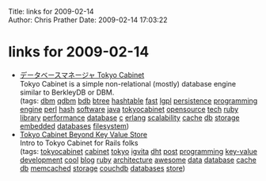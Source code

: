Title: links for 2009-02-14  
Author: Chris Prather
Date: 2009-02-14 17:03:22

# links for 2009-02-14
<ul class="delicious"><li>
                <div class="delicious-link"><a href="http://tokyocabinet.sourceforge.net/index.html">データベースマネージャ Tokyo Cabinet</a></div>
                <div class="delicious-extended">Tokyo Cabinet is a simple non-relational (mostly) database engine similar to BerkleyDB or DBM.</div>
                <div class="delicious-tags">(tags: <a href="http://delicious.com/perigrin/dbm">dbm</a> <a href="http://delicious.com/perigrin/qdbm">qdbm</a> <a href="http://delicious.com/perigrin/bdb">bdb</a> <a href="http://delicious.com/perigrin/btree">btree</a> <a href="http://delicious.com/perigrin/hashtable">hashtable</a> <a href="http://delicious.com/perigrin/fast">fast</a> <a href="http://delicious.com/perigrin/lgpl">lgpl</a> <a href="http://delicious.com/perigrin/persistence">persistence</a> <a href="http://delicious.com/perigrin/programming">programming</a> <a href="http://delicious.com/perigrin/engine">engine</a> <a href="http://delicious.com/perigrin/perl">perl</a> <a href="http://delicious.com/perigrin/hash">hash</a> <a href="http://delicious.com/perigrin/software">software</a> <a href="http://delicious.com/perigrin/java">java</a> <a href="http://delicious.com/perigrin/tokyocabinet">tokyocabinet</a> <a href="http://delicious.com/perigrin/opensource">opensource</a> <a href="http://delicious.com/perigrin/tech">tech</a> <a href="http://delicious.com/perigrin/ruby">ruby</a> <a href="http://delicious.com/perigrin/library">library</a> <a href="http://delicious.com/perigrin/performance">performance</a> <a href="http://delicious.com/perigrin/database">database</a> <a href="http://delicious.com/perigrin/c">c</a> <a href="http://delicious.com/perigrin/erlang">erlang</a> <a href="http://delicious.com/perigrin/scalability">scalability</a> <a href="http://delicious.com/perigrin/cache">cache</a> <a href="http://delicious.com/perigrin/db">db</a> <a href="http://delicious.com/perigrin/storage">storage</a> <a href="http://delicious.com/perigrin/embedded">embedded</a> <a href="http://delicious.com/perigrin/databases">databases</a> <a href="http://delicious.com/perigrin/filesystem">filesystem</a>)</div>
            </li><li>
                <div class="delicious-link"><a href="http://www.igvita.com/2009/02/13/tokyo-cabinet-beyond-key-value-store/">Tokyo Cabinet Beyond Key Value Store</a></div>
                <div class="delicious-extended">Intro to Tokyo Cabinet for Rails folks</div>
                <div class="delicious-tags">(tags: <a href="http://delicious.com/perigrin/tokyocabinet">tokyocabinet</a> <a href="http://delicious.com/perigrin/cabinet">cabinet</a> <a href="http://delicious.com/perigrin/tokyo">tokyo</a> <a href="http://delicious.com/perigrin/igvita">igvita</a> <a href="http://delicious.com/perigrin/dht">dht</a> <a href="http://delicious.com/perigrin/post">post</a> <a href="http://delicious.com/perigrin/programming">programming</a> <a href="http://delicious.com/perigrin/key-value">key-value</a> <a href="http://delicious.com/perigrin/development">development</a> <a href="http://delicious.com/perigrin/cool">cool</a> <a href="http://delicious.com/perigrin/blog">blog</a> <a href="http://delicious.com/perigrin/ruby">ruby</a> <a href="http://delicious.com/perigrin/architecture">architecture</a> <a href="http://delicious.com/perigrin/awesome">awesome</a> <a href="http://delicious.com/perigrin/data">data</a> <a href="http://delicious.com/perigrin/database">database</a> <a href="http://delicious.com/perigrin/cache">cache</a> <a href="http://delicious.com/perigrin/db">db</a> <a href="http://delicious.com/perigrin/memcached">memcached</a> <a href="http://delicious.com/perigrin/storage">storage</a> <a href="http://delicious.com/perigrin/couchdb">couchdb</a> <a href="http://delicious.com/perigrin/databases">databases</a> <a href="http://delicious.com/perigrin/store">store</a>)</div>
            </li></ul>
